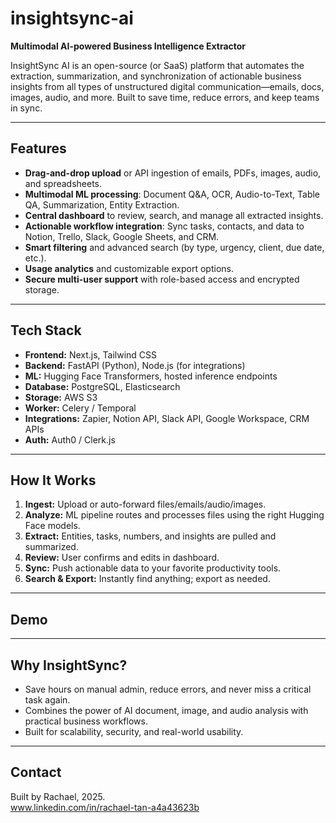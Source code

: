 # insightsync-ai

**Multimodal AI-powered Business Intelligence Extractor**

InsightSync AI is an open-source (or SaaS) platform that automates the extraction, summarization, and synchronization of actionable business insights from all types of unstructured digital communication—emails, docs, images, audio, and more. Built to save time, reduce errors, and keep teams in sync.

---

## Features

- **Drag-and-drop upload** or API ingestion of emails, PDFs, images, audio, and spreadsheets.
- **Multimodal ML processing**: Document Q&A, OCR, Audio-to-Text, Table QA, Summarization, Entity Extraction.
- **Central dashboard** to review, search, and manage all extracted insights.
- **Actionable workflow integration**: Sync tasks, contacts, and data to Notion, Trello, Slack, Google Sheets, and CRM.
- **Smart filtering** and advanced search (by type, urgency, client, due date, etc.).
- **Usage analytics** and customizable export options.
- **Secure multi-user support** with role-based access and encrypted storage.

---

## Tech Stack

- **Frontend:** Next.js, Tailwind CSS
- **Backend:** FastAPI (Python), Node.js (for integrations)
- **ML:** Hugging Face Transformers, hosted inference endpoints
- **Database:** PostgreSQL, Elasticsearch
- **Storage:** AWS S3
- **Worker:** Celery / Temporal
- **Integrations:** Zapier, Notion API, Slack API, Google Workspace, CRM APIs
- **Auth:** Auth0 / Clerk.js

---

## How It Works

1. **Ingest:** Upload or auto-forward files/emails/audio/images.
2. **Analyze:** ML pipeline routes and processes files using the right Hugging Face models.
3. **Extract:** Entities, tasks, numbers, and insights are pulled and summarized.
4. **Review:** User confirms and edits in dashboard.
5. **Sync:** Push actionable data to your favorite productivity tools.
6. **Search & Export:** Instantly find anything; export as needed.

---

## Demo



---

## Why InsightSync?

- Save hours on manual admin, reduce errors, and never miss a critical task again.
- Combines the power of AI document, image, and audio analysis with practical business workflows.
- Built for scalability, security, and real-world usability.

---


## Contact

Built by Rachael, 2025.  
www.linkedin.com/in/rachael-tan-a4a43623b
